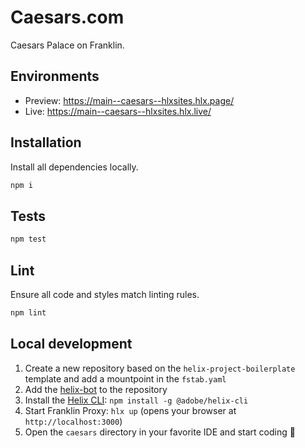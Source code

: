 # Caesars.com

Caesars Palace on Franklin.

## Environments
- Preview: https://main--caesars--hlxsites.hlx.page/
- Live: https://main--caesars--hlxsites.hlx.live/

## Installation
Install all dependencies locally.

```sh
npm i
```

## Tests

```sh
npm test
```

## Lint
Ensure all code and styles match linting rules.

```sh
npm lint
```

## Local development

1. Create a new repository based on the `helix-project-boilerplate` template and add a mountpoint in the `fstab.yaml`
1. Add the [helix-bot](https://github.com/apps/helix-bot) to the repository
1. Install the [Helix CLI](https://github.com/adobe/helix-cli): `npm install -g @adobe/helix-cli`
1. Start Franklin Proxy: `hlx up` (opens your browser at `http://localhost:3000`)
1. Open the `caesars` directory in your favorite IDE and start coding 🙂
